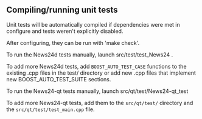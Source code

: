 Compiling/running unit tests
------------------------------------

Unit tests will be automatically compiled if dependencies were met in configure
and tests weren't explicitly disabled.

After configuring, they can be run with 'make check'.

To run the News24d tests manually, launch src/test/test_News24 .

To add more News24d tests, add `BOOST_AUTO_TEST_CASE` functions to the existing
.cpp files in the test/ directory or add new .cpp files that
implement new BOOST_AUTO_TEST_SUITE sections.

To run the News24-qt tests manually, launch src/qt/test/News24-qt_test

To add more News24-qt tests, add them to the `src/qt/test/` directory and
the `src/qt/test/test_main.cpp` file.
